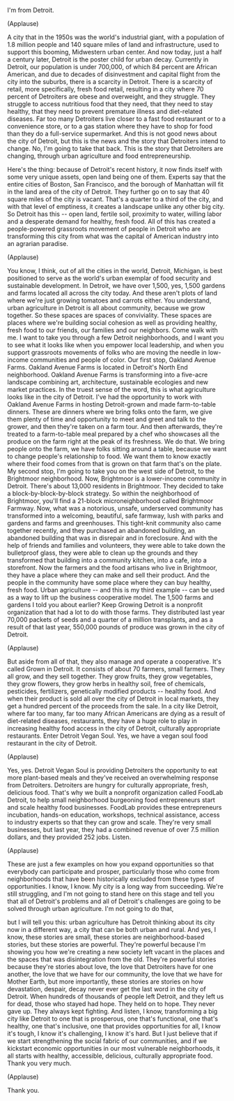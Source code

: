 
I&#39;m from Detroit.

(Applause)

A city that in the 1950s
was the world&#39;s industrial giant,
with a population of 1.8 million people
and 140 square miles
of land and infrastructure,
used to support this booming,
Midwestern urban center.
And now today,
just a half a century later,
Detroit is the poster child
for urban decay.
Currently in Detroit,
our population is under 700,000,
of which 84 percent are African American,
and due to decades of disinvestment
and capital flight
from the city into the suburbs,
there is a scarcity in Detroit.
There is a scarcity of retail,
more specifically, fresh food retail,
resulting in a city
where 70 percent of Detroiters
are obese and overweight,
and they struggle.
They struggle to access
nutritious food that they need,
that they need to stay healthy,
that they need to prevent premature
illness and diet-related diseases.
Far too many Detroiters
live closer to a fast food restaurant
or to a convenience store,
or to a gas station
where they have to shop for food
than they do a full-service supermarket.
And this is not good news
about the city of Detroit,
but this is the news
and the story
that Detroiters intend to change.
No, I&#39;m going to take that back.
This is the story
that Detroiters are changing,
through urban agriculture
and food entrepreneurship.

Here&#39;s the thing:
because of Detroit&#39;s recent history,
it now finds itself
with some very unique assets,
open land being one of them.
Experts say that the entire cities
of Boston, San Francisco,
and the borough of Manhattan
will fit in the land area
of the city of Detroit.
They further go on to say
that 40 square miles
of the city is vacant.
That&#39;s a quarter to a third of the city,
and with that level of emptiness,
it creates a landscape
unlike any other big city.
So Detroit has this --
open land, fertile soil,
proximity to water,
willing labor
and a desperate demand
for healthy, fresh food.
All of this has created
a people-powered grassroots movement
of people in Detroit
who are transforming this city
from what was the capital
of American industry
into an agrarian paradise.

(Applause)

You know, I think,
out of all the cities in the world,
Detroit, Michigan, is best positioned
to serve as the world&#39;s urban exemplar
of food security
and sustainable development.
In Detroit, we have over 1,500, yes, 1,500
gardens and farms
located all across the city today.
And these aren&#39;t plots of land
where we&#39;re just growing
tomatoes and carrots either.
You understand, urban agriculture
in Detroit is all about community,
because we grow together.
So these spaces
are spaces of conviviality.
These spaces are places
where we&#39;re building social cohesion
as well as providing healthy, fresh food
to our friends, our families
and our neighbors.
Come walk with me.
I want to take you
through a few Detroit neighborhoods,
and I want you to see what it looks like
when you empower local leadership,
and when you support grassroots movements
of folks who are moving the needle
in low-income communities
and people of color.
Our first stop, Oakland Avenue Farms.
Oakland Avenue Farms is located
in Detroit&#39;s North End neighborhood.
Oakland Avenue Farms is transforming
into a five-acre landscape
combining art, architecture,
sustainable ecologies
and new market practices.
In the truest sense of the word,
this is what agriculture
looks like in the city of Detroit.
I&#39;ve had the opportunity
to work with Oakland Avenue Farms
in hosting Detroit-grown and made
farm-to-table dinners.
These are dinners
where we bring folks onto the farm,
we give them plenty
of time and opportunity
to meet and greet and talk to the grower,
and then they&#39;re taken on a farm tour.
And then afterwards,
they&#39;re treated to a farm-to-table meal
prepared by a chef
who showcases all the produce on the farm
right at the peak of its freshness.
We do that.
We bring people onto the farm,
we have folks sitting around a table,
because we want to change
people&#39;s relationship to food.
We want them to know
exactly where their food comes from
that is grown on that farm
that&#39;s on the plate.
My second stop,
I&#39;m going to take you
on the west side of Detroit,
to the Brightmoor neighborhood.
Now, Brightmoor is
a lower-income community in Detroit.
There&#39;s about 13,000
residents in Brightmoor.
They decided to take
a block-by-block-by-block strategy.
So within the neighborhood of Brightmoor,
you&#39;ll find a 21-block microneighborhood
called Brightmoor Farmway.
Now, what was a notorious,
unsafe, underserved community
has transformed into a welcoming,
beautiful, safe farmway,
lush with parks and gardens
and farms and greenhouses.
This tight-knit community
also came together recently,
and they purchased an abandoned building,
an abandoned building
that was in disrepair and in foreclosure.
And with the help of friends
and families and volunteers,
they were able to take down
the bulletproof glass,
they were able to clean up the grounds
and they transformed that building
into a community kitchen,
into a cafe, into a storefront.
Now the farmers and the food artisans
who live in Brightmoor,
they have a place where they
can make and sell their product.
And the people in the community
have some place where they can buy
healthy, fresh food.
Urban agriculture --
and this is my third example --
can be used as a way to lift up
the business cooperative model.
The 1,500 farms and gardens
I told you about earlier?
Keep Growing Detroit
is a nonprofit organization
that had a lot to do with those farms.
They distributed last year
70,000 packets of seeds
and a quarter of a million transplants,
and as a result of that last year,
550,000 pounds of produce
was grown in the city of Detroit.

(Applause)

But aside from all of that,
they also manage
and operate a cooperative.
It&#39;s called Grown in Detroit.
It consists of about 70 farmers,
small farmers.
They all grow, and they sell together.
They grow fruits,
they grow vegetables,
they grow flowers,
they grow herbs in healthy soil,
free of chemicals,
pesticides, fertilizers,
genetically modified products --
healthy food.
And when their product is sold
all over the city of Detroit
in local markets,
they get a hundred percent
of the proceeds from the sale.
In a city like Detroit,
where far too many, far too many
African Americans are dying
as a result of diet-related diseases,
restaurants, they have a huge role to play
in increasing healthy food access
in the city of Detroit,
culturally appropriate restaurants.
Enter Detroit Vegan Soul.
Yes, we have a vegan soul food restaurant
in the city of Detroit.

(Applause)

Yes, yes.
Detroit Vegan Soul
is providing Detroiters the opportunity
to eat more plant-based meals
and they&#39;ve received an overwhelming
response from Detroiters.
Detroiters are hungry
for culturally appropriate,
fresh, delicious food.
That&#39;s why we built a nonprofit
organization called FoodLab Detroit,
to help small neighborhood
burgeoning food entrepreneurs
start and scale healthy food businesses.
FoodLab provides
these entrepreneurs incubation,
hands-on education, workshops,
technical assistance,
access to industry experts
so that they can grow and scale.
They&#39;re very small businesses,
but last year, they had a combined revenue
of over 7.5 million dollars,
and they provided 252 jobs.
Listen.

(Applause)

These are just a few examples
on how you expand opportunities
so that everybody can participate
and prosper,
particularly those
who come from neighborhoods
that have been historically excluded
from these types of opportunities.
I know, I know.
My city is a long way from succeeding.
We&#39;re still struggling,
and I&#39;m not going to stand here
on this stage and tell you
that all of Detroit&#39;s problems
and all of Detroit&#39;s challenges
are going to be solved
through urban agriculture.
I&#39;m not going to do that,

but I will tell you this:
urban agriculture
has Detroit thinking about its city
now in a different way,
a city that can be both urban and rural.
And yes, I know, these stories are small,
these stories are
neighborhood-based stories,
but these stories are powerful.
They&#39;re powerful because I&#39;m showing you
how we&#39;re creating a new society
left vacant in the places and the spaces
that was disintegration from the old.
They&#39;re powerful stories
because they&#39;re stories about love,
the love that Detroiters have
for one another,
the love that we have for our community,
the love that we have for Mother Earth,
but more importantly,
these stories are stories
on how devastation, despair, decay
never ever get the last word
in the city of Detroit.
When hundreds of thousands
of people left Detroit,
and they left us for dead,
those who stayed had hope.
They held on to hope.
They never gave up.
They always kept fighting.
And listen, I know,
transforming a big city like Detroit
to one that is prosperous,
one that&#39;s functional, one that&#39;s healthy,
one that&#39;s inclusive,
one that provides opportunities for all,
I know it&#39;s tough,
I know it&#39;s challenging, I know it&#39;s hard.
But I just believe
that if we start strengthening
the social fabric of our communities,
and if we kickstart economic opportunities
in our most vulnerable neighborhoods,
it all starts with healthy, accessible,
delicious, culturally appropriate food.
Thank you very much.

(Applause)

Thank you.
